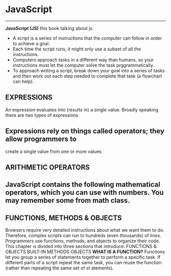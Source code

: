 # JavaScript
---
**JavaScript (JS)** this book talking about js.  
- A script is a series of instructions that the computer
can follow in order to achieve a goal.
- Each time the script runs, it might only use a subset of
all the instructions.
- Computers approach tasks in a different way than
humans, so your instructions must let the computer
solve the task prggrammatically.
- To approach writing a script, break down your goal into
a series of tasks and then work out each step needed
to complete that task (a flowchart can help).
## EXPRESSIONS
An expression evaluates into (results in) a single value. Broadly speaking
there are two types of expressions
## Expressions rely on things called operators; they allow programmers to
create a single value from one or more values
## ARITHMETIC OPERATORS
JavaScript contains the following mathematical
operators, which you can use with numbers.
You may remember some from math class.
---

## FUNCTIONS, METHODS & OBJECTS
Browsers require very detailed instructions about what
we want them to do. Therefore, complex scripts can run
to hundreds (even thousands) of lines. Programmers use
functions, methods, and objects to organize their code.
This chapter is divided into three sections that introduce:
FUNCTIONS & OBJECTS BUILT-IN
METHODS OBJECTS
**WHAT IS A FUNCTION?**
Functions let you group a series of statements together to perform a
specific task. If different parts of a script repeat the same task, you can
reuse the function (rather than repeating the same set of st atements).

